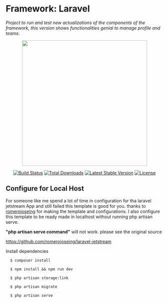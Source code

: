 # Framework: Laravel

_Project to run and test new actualizations of the components of the framework, this version shows functionalities genial to manage profile and teams._

<p align="center"><a href="https://laravel.com" target="_blank"><img src="https://raw.githubusercontent.com/laravel/art/master/logo-lockup/5%20SVG/2%20CMYK/1%20Full%20Color/laravel-logolockup-cmyk-red.svg" width="400"></a></p>

<p align="center">
<a href="https://travis-ci.org/laravel/framework"><img src="https://travis-ci.org/laravel/framework.svg" alt="Build Status"></a>
<a href="https://packagist.org/packages/laravel/framework"><img src="https://img.shields.io/packagist/dt/laravel/framework" alt="Total Downloads"></a>
<a href="https://packagist.org/packages/laravel/framework"><img src="https://img.shields.io/packagist/v/laravel/framework" alt="Latest Stable Version"></a>
<a href="https://packagist.org/packages/laravel/framework"><img src="https://img.shields.io/packagist/l/laravel/framework" alt="License"></a>
</p>

## Configure for Local Host 
For someone like me spend a lot of time in configuration for tha laravel jetstream App and still failed this template is good for you. thanks to <a href="https://github.com/romerojoseing/laravel-jetstream">romerojoseing</a> for making the template and configurations. I also configure this template to be ready made in localhost without running php artisan serve.  

<b>"php artisan serve command"</b> will not work.
please see the original source


<a href="https://github.com/romerojoseing/laravel-jetstream">https://github.com/romerojoseing/laravel-jetstream</a>

Install dependencies

```ssh
  $ composer install
```
```ssh
  $ npm install && npm run dev
```
```ssh
  $ php artisan storage:link
```
```ssh
  $ php artisan migrate
```
```ssh
  $ php artisan serve
```